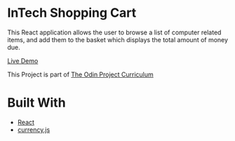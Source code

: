 # InTech Shopping Cart

This React application allows the user to browse a list of computer related items, and add them to the basket which displays the total amount of money due.

[Live Demo](https://cynto.github.io/shopping-cart/#/)

This Project is part of [The Odin Project Curriculum](https://www.theodinproject.com/paths/full-stack-javascript/courses/javascript/lessons/shopping-cart)

# Built With

- [React](https://reactjs.org/)
- [currency.js](https://currency.js.org/)